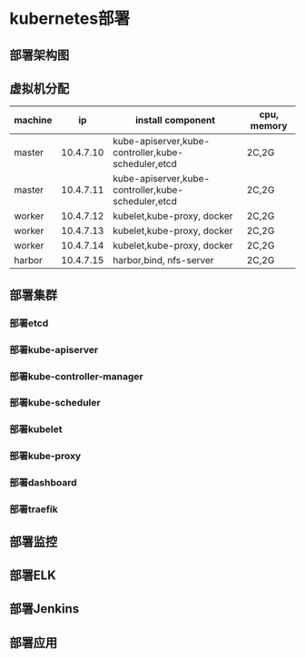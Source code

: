 # kubernetes部署

## 部署架构图

## 虚拟机分配

|machine         |  ip       | install component                                  |cpu, memory |
|----------------|-----------|----------------------------------------------------|------------|
|master          |10.4.7.10  | kube-apiserver,kube-controller,kube-scheduler,etcd |2C,2G       |
|master          |10.4.7.11  | kube-apiserver,kube-controller,kube-scheduler,etcd |2C,2G       |
|worker          |10.4.7.12  | kubelet,kube-proxy, docker                         |2C,2G       |
|worker          |10.4.7.13  | kubelet,kube-proxy, docker                         |2C,2G       |
|worker          |10.4.7.14  | kubelet,kube-proxy, docker                         |2C,2G       |
|harbor          |10.4.7.15  | harbor,bind, nfs-server                            |2C,2G       |

## 部署集群

### 部署etcd

### 部署kube-apiserver

### 部署kube-controller-manager

### 部署kube-scheduler

### 部署kubelet

### 部署kube-proxy

### 部署dashboard

### 部署traefik

## 部署监控

## 部署ELK

## 部署Jenkins

## 部署应用
